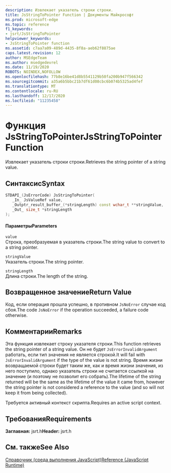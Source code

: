 ```yaml
---
description: Извлекает указатель строки строки.
title: JsStringToPointer Function | Документы Майкрософт
ms.prod: microsoft-edge
ms.topic: reference
f1_keywords:
- jsrt/JsStringToPointer
helpviewer_keywords:
- JsStringToPointer function
ms.assetid: c7aa7a09-489d-4435-8f8a-aeb62f8875ae
caps.latest.revision: 12
author: MSEdgeTeam
ms.author: msedgedevrel
ms.date: 11/19/2020
ROBOTS: NOINDEX,NOFOLLOW
ms.openlocfilehash: 77b8e16be41d8b5541129b50fa200b947f566342
ms.sourcegitcommit: a35a6b5bbc21b7df61d08cbc6b074b5325ad4fef
ms.translationtype: MT
ms.contentlocale: ru-RU
ms.lasthandoff: 12/17/2020
ms.locfileid: "11235458"
---
```

# <span data-ttu-id="806be-103">Функция JsStringToPointer</span><span class="sxs-lookup"><span data-stu-id="806be-103">JsStringToPointer Function</span></span>

<span data-ttu-id="806be-104">Извлекает указатель строки строки.</span><span class="sxs-lookup"><span data-stu-id="806be-104">Retrieves the string pointer of a string value.</span></span>  
  
## <span data-ttu-id="806be-105">Синтаксис</span><span class="sxs-lookup"><span data-stu-id="806be-105">Syntax</span></span>  
  
```cpp  
STDAPI_(JsErrorCode) JsStringToPointer(  
   _In_ JsValueRef value,  
   _Outptr_result_buffer_(*stringLength) const wchar_t **stringValue,  
   _Out_ size_t *stringLength  
);  
```  
  
#### <span data-ttu-id="806be-106">Параметры</span><span class="sxs-lookup"><span data-stu-id="806be-106">Parameters</span></span>  
 `value`  
 <span data-ttu-id="806be-107">Строка, преобразуемая в указатель строки.</span><span class="sxs-lookup"><span data-stu-id="806be-107">The string value to convert to a string pointer.</span></span>  
  
 `stringValue`  
 <span data-ttu-id="806be-108">Указатель строки.</span><span class="sxs-lookup"><span data-stu-id="806be-108">The string pointer.</span></span>  
  
 `stringLength`  
 <span data-ttu-id="806be-109">Длина строки.</span><span class="sxs-lookup"><span data-stu-id="806be-109">The length of the string.</span></span>  
  
## <span data-ttu-id="806be-110">Возвращенное значение</span><span class="sxs-lookup"><span data-stu-id="806be-110">Return Value</span></span>  
 <span data-ttu-id="806be-111">Код, если операция прошла успешно, в противном `JsNoError` случае код сбоя.</span><span class="sxs-lookup"><span data-stu-id="806be-111">The code `JsNoError` if the operation succeeded, a failure code otherwise.</span></span>  
  
## <span data-ttu-id="806be-112">Комментарии</span><span class="sxs-lookup"><span data-stu-id="806be-112">Remarks</span></span>  
 <span data-ttu-id="806be-113">Эта функция извлекает строку указателя строки.</span><span class="sxs-lookup"><span data-stu-id="806be-113">This function retrieves the string pointer of a string value.</span></span> <span data-ttu-id="806be-114">Он не будет `JsErrorInvalidArgument` работать, если тип значения не является строкой.</span><span class="sxs-lookup"><span data-stu-id="806be-114">It will fail with `JsErrorInvalidArgument` if the type of the value is not string.</span></span> <span data-ttu-id="806be-115">Время жизни возвращаемой строки будет таким же, как и время жизни значения, из него поступило, однако указатель строки не считается ссылкой на значение (и поэтому не позволит его собрать).</span><span class="sxs-lookup"><span data-stu-id="806be-115">The lifetime of the string returned will be the same as the lifetime of the value it came from, however the string pointer is not considered a reference to the value (and so will not keep it from being collected).</span></span>  
  
 <span data-ttu-id="806be-116">Требуется активный контекст скрипта.</span><span class="sxs-lookup"><span data-stu-id="806be-116">Requires an active script context.</span></span>  
  
## <span data-ttu-id="806be-117">Требования</span><span class="sxs-lookup"><span data-stu-id="806be-117">Requirements</span></span>  
 <span data-ttu-id="806be-118">**Заглавная:** jsrt.h</span><span class="sxs-lookup"><span data-stu-id="806be-118">**Header:** jsrt.h</span></span>  
  
## <span data-ttu-id="806be-119">См. также</span><span class="sxs-lookup"><span data-stu-id="806be-119">See Also</span></span>  
 [<span data-ttu-id="806be-120">Справочник (среда выполнения JavaScript)</span><span class="sxs-lookup"><span data-stu-id="806be-120">Reference (JavaScript Runtime)</span></span>](../chakra-hosting/reference-javascript-runtime.md)
